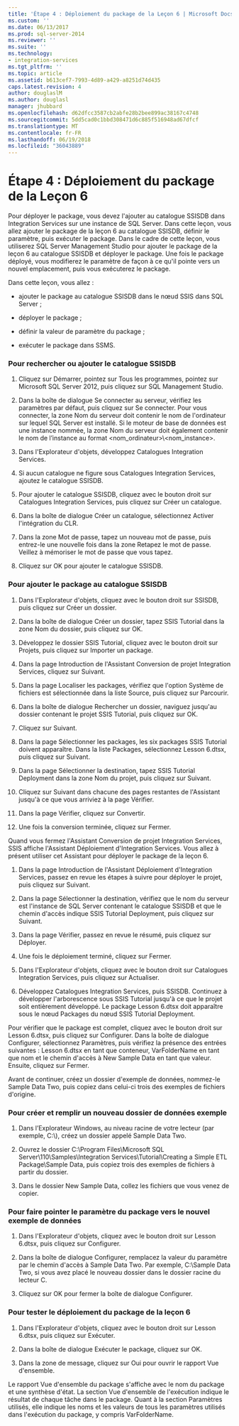```yaml
---
title: 'Étape 4 : Déploiement du package de la Leçon 6 | Microsoft Docs'
ms.custom: ''
ms.date: 06/13/2017
ms.prod: sql-server-2014
ms.reviewer: ''
ms.suite: ''
ms.technology:
- integration-services
ms.tgt_pltfrm: ''
ms.topic: article
ms.assetid: b613cef7-7993-4d89-a429-a8251d74d435
caps.latest.revision: 4
author: douglaslM
ms.author: douglasl
manager: jhubbard
ms.openlocfilehash: d62dfcc3587cb2abfe28b2bee899ac38167c4748
ms.sourcegitcommit: 5dd5cad0c1bbd308471d6c885f516948ad67dfcf
ms.translationtype: MT
ms.contentlocale: fr-FR
ms.lasthandoff: 06/19/2018
ms.locfileid: "36043889"
---
```

# <a name="step-4-deploying-the-lesson-6-package"></a>Étape 4 : Déploiement du package de la Leçon 6
  Pour déployer le package, vous devez l'ajouter au catalogue SSISDB dans Integration Services sur une instance de SQL Server. Dans cette leçon, vous allez ajouter le package de la leçon 6 au catalogue SSISDB, définir le paramètre, puis exécuter le package. Dans le cadre de cette leçon, vous utiliserez SQL Server Management Studio pour ajouter le package de la leçon 6 au catalogue SSISDB et déployer le package. Une fois le package déployé, vous modifierez le paramètre de façon à ce qu'il pointe vers un nouvel emplacement, puis vous exécuterez le package.  
  
 Dans cette leçon, vous allez :  
  
-   ajouter le package au catalogue SSISDB dans le nœud SSIS dans SQL Server ;  
  
-   déployer le package ;  
  
-   définir la valeur de paramètre du package ;  
  
-   exécuter le package dans SSMS.  
  
### <a name="to-locate-or-add-the-the-ssisdb-catalog"></a>Pour rechercher ou ajouter le catalogue SSISDB  
  
1.  Cliquez sur Démarrer, pointez sur Tous les programmes, pointez sur Microsoft SQL Server 2012, puis cliquez sur SQL Management Studio.  
  
2.  Dans la boîte de dialogue Se connecter au serveur, vérifiez les paramètres par défaut, puis cliquez sur Se connecter. Pour vous connecter, la zone Nom du serveur doit contenir le nom de l'ordinateur sur lequel SQL Server est installé. Si le moteur de base de données est une instance nommée, la zone Nom du serveur doit également contenir le nom de l’instance au format <nom_ordinateur>\\<nom_instance>.  
  
3.  Dans l'Explorateur d'objets, développez Catalogues Integration Services.  
  
4.  Si aucun catalogue ne figure sous Catalogues Integration Services, ajoutez le catalogue SSISDB.  
  
5.  Pour ajouter le catalogue SSISDB, cliquez avec le bouton droit sur Catalogues Integration Services, puis cliquez sur Créer un catalogue.  
  
6.  Dans la boîte de dialogue Créer un catalogue, sélectionnez Activer l'intégration du CLR.  
  
7.  Dans la zone Mot de passe, tapez un nouveau mot de passe, puis entrez-le une nouvelle fois dans la zone Retapez le mot de passe. Veillez à mémoriser le mot de passe que vous tapez.  
  
8.  Cliquez sur OK pour ajouter le catalogue SSISDB.  
  
### <a name="to-add-the-package-to-the-ssisdb-catalog"></a>Pour ajouter le package au catalogue SSISDB  
  
1.  Dans l'Explorateur d'objets, cliquez avec le bouton droit sur SSISDB, puis cliquez sur Créer un dossier.  
  
2.  Dans la boîte de dialogue Créer un dossier, tapez SSIS Tutorial dans la zone Nom du dossier, puis cliquez sur OK.  
  
3.  Développez le dossier SSIS Tutorial, cliquez avec le bouton droit sur Projets, puis cliquez sur Importer un package.  
  
4.  Dans la page Introduction de l'Assistant Conversion de projet Integration Services, cliquez sur Suivant.  
  
5.  Dans la page Localiser les packages, vérifiez que l'option Système de fichiers est sélectionnée dans la liste Source, puis cliquez sur Parcourir.  
  
6.  Dans la boîte de dialogue Rechercher un dossier, naviguez jusqu'au dossier contenant le projet SSIS Tutorial, puis cliquez sur OK.  
  
7.  Cliquez sur Suivant.  
  
8.  Dans la page Sélectionner les packages, les six packages SSIS Tutorial doivent apparaître. Dans la liste Packages, sélectionnez Lesson 6.dtsx, puis cliquez sur Suivant.  
  
9. Dans la page Sélectionner la destination, tapez SSIS Tutorial Deployment dans la zone Nom du projet, puis cliquez sur Suivant.  
  
10. Cliquez sur Suivant dans chacune des pages restantes de l'Assistant jusqu'à ce que vous arriviez à la page Vérifier.  
  
11. Dans la page Vérifier, cliquez sur Convertir.  
  
12. Une fois la conversion terminée, cliquez sur Fermer.  
  
 Quand vous fermez l'Assistant Conversion de projet Integration Services, SSIS affiche l'Assistant Déploiement d'Integration Services. Vous allez à présent utiliser cet Assistant pour déployer le package de la leçon 6.  
  
1.  Dans la page Introduction de l'Assistant Déploiement d'Integration Services, passez en revue les étapes à suivre pour déployer le projet, puis cliquez sur Suivant.  
  
2.  Dans la page Sélectionner la destination, vérifiez que le nom du serveur est l'instance de SQL Server contenant le catalogue SSISDB et que le chemin d'accès indique SSIS Tutorial Deployment, puis cliquez sur Suivant.  
  
3.  Dans la page Vérifier, passez en revue le résumé, puis cliquez sur Déployer.  
  
4.  Une fois le déploiement terminé, cliquez sur Fermer.  
  
5.  Dans l'Explorateur d'objets, cliquez avec le bouton droit sur Catalogues Integration Services, puis cliquez sur Actualiser.  
  
6.  Développez Catalogues Integration Services, puis SSISDB. Continuez à développer l'arborescence sous SSIS Tutorial jusqu'à ce que le projet soit entièrement développé. Le package Lesson 6.dtsx doit apparaître sous le nœud Packages du nœud SSIS Tutorial Deployment.  
  
 Pour vérifier que le package est complet, cliquez avec le bouton droit sur Lesson 6.dtsx, puis cliquez sur Configurer. Dans la boîte de dialogue Configurer, sélectionnez Paramètres, puis vérifiez la présence des entrées suivantes : Lesson 6.dtsx en tant que conteneur, VarFolderName en tant que nom et le chemin d'accès à New Sample Data en tant que valeur. Ensuite, cliquez sur Fermer.  
  
 Avant de continuer, créez un dossier d'exemple de données, nommez-le Sample Data Two, puis copiez dans celui-ci trois des exemples de fichiers d'origine.  
  
### <a name="to-create-and-populate-a-new-sample-data-folder"></a>Pour créer et remplir un nouveau dossier de données exemple  
  
1.  Dans l’Explorateur Windows, au niveau racine de votre lecteur (par exemple, C:\\), créez un dossier appelé Sample Data Two.  
  
2.  Ouvrez le dossier C:\Program Files\Microsoft SQL Server\110\Samples\Integration Services\Tutorial\Creating a Simple ETL Package\Sample Data, puis copiez trois des exemples de fichiers à partir du dossier.  
  
3.  Dans le dossier New Sample Data, collez les fichiers que vous venez de copier.  
  
### <a name="to-change-the-package-parameter-to-point-to-the-new-sample-data"></a>Pour faire pointer le paramètre du package vers le nouvel exemple de données  
  
1.  Dans l'Explorateur d'objets, cliquez avec le bouton droit sur Lesson 6.dtsx, puis cliquez sur Configurer.  
  
2.  Dans la boîte de dialogue Configurer, remplacez la valeur du paramètre par le chemin d'accès à Sample Data Two. Par exemple, C:\Sample Data Two, si vous avez placé le nouveau dossier dans le dossier racine du lecteur C.  
  
3.  Cliquez sur OK pour fermer la boîte de dialogue Configurer.  
  
### <a name="to-test-the-lesson-6-package-deployment"></a>Pour tester le déploiement du package de la leçon 6  
  
1.  Dans l'Explorateur d'objets, cliquez avec le bouton droit sur Lesson 6.dtsx, puis cliquez sur Exécuter.  
  
2.  Dans la boîte de dialogue Exécuter le package, cliquez sur OK.  
  
3.  Dans la zone de message, cliquez sur Oui pour ouvrir le rapport Vue d'ensemble.  
  
 Le rapport Vue d'ensemble du package s'affiche avec le nom du package et une synthèse d'état. La section Vue d'ensemble de l'exécution indique le résultat de chaque tâche dans le package. Quant à la section Paramètres utilisés, elle indique les noms et les valeurs de tous les paramètres utilisés dans l'exécution du package, y compris VarFolderName.  
  
  